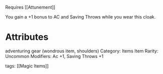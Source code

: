 Requires [[Attunement]]

You gain a +1 bonus to AC and Saving Throws while you wear this cloak.

# Attributes
adventuring gear (wondrous item, shoulders)
Category: Items
Item Rarity: Uncommon
Modifiers: Ac +1, Saving Throws +1

tags: [[Magic Items]]